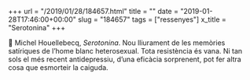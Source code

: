 +++
url = "/2019/01/28/184657.html"
title = ""
date = "2019-01-28T17:46:00+00:00"
slug = "184657"
tags = ["ressenyes"]
x_title = "Serotonina"
+++

📖 Michel Houellebecq, *Serotonina*. Nou lliurament de les memòries satíriques de l’home blanc heterosexual. Tota resistència és vana. Ni tan sols el més recent antidepressiu, d’una eficàcia sorprenent, pot fer altra cosa que esmorteir la caiguda.

